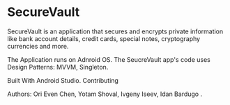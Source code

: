 # SecureVault


SecureVault is an application that secures and encrypts private information like bank account details, 
credit cards, special notes, cryptography currencies and more.


The Application runs on Adnroid OS.
The SeucreVault app's code uses Design Patterns: MVVM, Singleton.

Built With
Android Studio.
Contributing



Authors:
Ori Even Chen,
Yotam Shoval,
Ivgeny Iseev,
Idan Bardugo .



